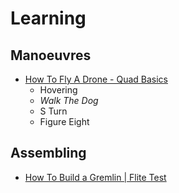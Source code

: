 # Learning

## Manoeuvres

* [How To Fly A Drone - Quad Basics](https://www.youtube.com/watch?v=95Tn1gDEhy8)
  * Hovering
  * _Walk The Dog_
  * S Turn
  * Figure Eight

## Assembling

* [How To Build a Gremlin | Flite Test](https://www.youtube.com/watch?v=VZpboUcXOlU)
